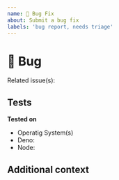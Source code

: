 ```yaml
---
name: 🐛 Bug Fix
about: Submit a bug fix
labels: 'bug report, needs triage'
---
```


<!-- NOTE: The title must follow Conventional Commit format -->

# 🐛 Bug

<!-- A clear and concise description of what caused the bug -->

Related issue(s):

## Tests

<!-- How did you test the bug fix -->

**Tested on**

- Operatig System(s)
- Deno:
- Node:

## Additional context

<!-- Any aditional information that may help us solve this issue -->
